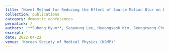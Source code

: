 ```yaml
---
title: "Novel Method for Reducing the Effect of Source Motion Blur on Digital Breast Tomosynthesis"
collection: publications
category: domestic conferences
permalink: /
authors: '**Subong Hyun**, Seoyoung Lee, Hyeongseok Kim, Seungryong Cho'
excerpt: ''
date: 2022-04-22
venue: 'Korean Society of Medical Physics (KSMP)'
---
```

